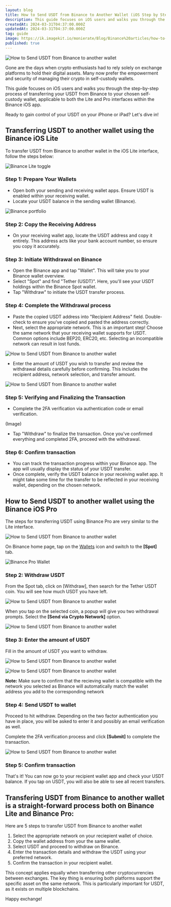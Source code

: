 ```yaml
---
layout: blog
title: How to Send USDT from Binance to Another Wallet (iOS Step by Step Guide)
description: This guide focuses on iOS users and walks you through the step-by-step process of transferring your USDT from Binance to your chosen self-custody wallet, applicable to both the Lite and Pro interfaces within the Binance iOS app.
createdAt: 2024-03-31T04:37:00.000Z
updatedAt: 2024-03-31T04:37:00.000Z
tag: guide
image: https://ik.imagekit.io/monierate/Blog/Binance%20articles/how-to-send-usdt-from-binance-to-another-wallet
published: true
---
```

![How to Send USDT from Binance to another wallet](https://ik.imagekit.io/monierate/Blog/Binance%20articles/how-to-send-usdt-from-binance-to-another-wallet)

Gone are the days when crypto enthusiasts had to rely solely on exchange platforms to hold their digital assets. Many now prefer the empowerment and security of managing their crypto in self-custody wallets.

This guide focuses on iOS users and walks you through the step-by-step process of transferring your USDT from Binance to your chosen self-custody wallet, applicable to both the Lite and Pro interfaces within the Binance iOS app.

Ready to gain control of your USDT on your iPhone or iPad? Let's dive in!

## Transferring USDT to another wallet using the Binance iOS Lite

To transfer USDT from Binance to another wallet in the iOS Lite interface, follow the steps below:

![Binance Lite toggle](https://ik.imagekit.io/monierate/Blog/Binance%20articles/binance-lite-toggle.jpg)

### Step 1: Prepare Your Wallets

-   Open both your sending and receiving wallet apps. Ensure USDT is enabled within your receiving wallet.
-   Locate your USDT balance in the sending wallet (Binance).   

![Binance portfolio](https://ik.imagekit.io/monierate/Blog/Binance%20articles/Binance-lite-USDT-to-wallet-home.png)

### Step 2: Copy the Receiving Address

-   On your receiving wallet app, locate the USDT address and copy it entirely. This address acts like your bank account number, so ensure you copy it accurately.

### Step 3: Initiate Withdrawal on Binance

-   Open the Binance app and tap "Wallet". This will take you to your Binance wallet overview.
-   Select "Spot" and find "Tether (USDT)". Here, you'll see your USDT holdings within the Binance Spot wallet.
-   Tap "Withdraw" to initiate the USDT transfer process.

### Step 4: Complete the Withdrawal process

-   Paste the copied USDT address into "Recipient Address" field. Double-check to ensure you've copied and pasted the address correctly.
-   Next, select the appropriate network. This is an important step! Choose the same network that your receiving wallet supports for USDT. Common options include BEP20, ERC20, etc. Selecting an incompatible network can result in lost funds.

![How to Send USDT from Binance to another wallet](https://ik.imagekit.io/monierate/Blog/Binance%20articles/Binance-lite-USDT-to-wallet-network.jpg)

-   Enter the amount of USDT you wish to transfer and review the withdrawal details carefully before confirming. This includes the recipient address, network selection, and transfer amount.

![How to Send USDT from Binance to another wallet](https://ik.imagekit.io/monierate/Blog/Binance%20articles/Binance-lite-USDT-to-wallet-amount.png)

### Step 5: Verifying and Finalizing the Transaction

-   Complete the 2FA verification via authentication code or email verification.

(Image)

-   Tap "Withdraw" to finalize the transaction. Once you've confirmed everything and completed 2FA, proceed with the withdrawal.

### Step 6: Confirm transaction

-   You can track the transaction progress within your Binance app. The app will usually display the status of your USDT transfer.
-   Once complete, verify the USDT balance in your receiving wallet app. It might take some time for the transfer to be reflected in your receiving wallet, depending on the chosen network.

## How to Send USDT to another wallet using the Binance iOS Pro

The steps for transferring USDT using Binance Pro are very similar to the Lite interface.

![How to Send USDT from Binance to another wallet](https://ik.imagekit.io/monierate/Blog/Binance%20articles/binance-pro-toggle.jpg)

On Binance home page, tap on the [Wallets](https://monierate.com/blog/binance-spot-wallet-nigeria) icon and switch to the **[Spot]** tab.

![Binance Pro Wallet](https://ik.imagekit.io/monierate/Blog/Binance%20articles/Binance-Pro-USDT-to-wallet-home.png)

### Step 2: Withdraw USDT

From the Spot tab, click on [Withdraw], then search for the Tether USDT coin. You will see how much USDT you have left.

![How to Send USDT from Binance to another wallet](https://ik.imagekit.io/monierate/Blog/Binance%20articles/Binance-Pro-USDT-to-wallet-choose-token.png)

When you tap on the selected coin, a popup will give you two withdrawal prompts. Select the **[Send via Crypto Network]** option.

![How to Send USDT from Binance to another wallet](https://ik.imagekit.io/monierate/Blog/Binance%20articles/Binance-Pro-USDT-to-wallet-send.png)

### Step 3: Enter the amount of USDT

Fill in the amount of USDT you want to withdraw.

![How to Send USDT from Binance to another wallet](https://ik.imagekit.io/monierate/Blog/Binance%20articles/Binance-Pro-USDT-to-wallet-withdrawal.png)

![How to Send USDT from Binance to another wallet](https://ik.imagekit.io/monierate/Blog/Binance%20articles/Binance-pro-USDT-to-wallet-network.png)

**Note:** Make sure to confirm that the recieving wallet is compatible with the network you selected as Binance will automatically match the wallet address you add to the corresponding network

### Step 4: Send USDT to wallet

Proceed to hit withdraw. Depending on the two factor authentication you have in place, you will be asked to enter it and possibly an email verification as well.

Complete the 2FA verification process and click **[Submit]** to complete the transaction.

![How to Send USDT from Binance to another wallet](https://ik.imagekit.io/monierate/Blog/Binance%20articles/Binance-Pro-USDT-to-wallet-withdrawal-request.png)

### Step 5: Confirm transaction

That's it! You can now go to your recipient wallet app and check your USDT balance. If you tap on USDT, you will also be able to see all recent transfers.

## Transfering USDT from Binance to another wallet is a straight-forward process both on Binance Lite and Binance Pro: 

Here are 5 steps to transfer USDT from Binance to another wallet

1. Select the appropriate network on your reciepient wallet of choice.
2. Copy the wallet address from your the same wallet.
3. Select USDT and proceed to withdraw on Binance.
4. Enter the transaction details and withdraw the USDT using your preferred network.
5. Confirm the transaction in your recipient wallet.

This concept applies equally when transferring other cryptocurrencies between exchanges. The key thing is ensuring both platforms support the specific asset on the same network. This is particularly important for USDT, as it exists on multiple blockchains.

Happy exchange!
